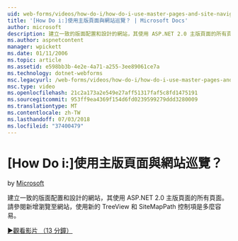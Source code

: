 ```yaml
---
uid: web-forms/videos/how-do-i/how-do-i-use-master-pages-and-site-navigation
title: '[How Do i:]使用主版頁面與網站巡覽？ | Microsoft Docs'
author: microsoft
description: 建立一致的版面配置和設計的網站，其使用 ASP.NET 2.0 主版頁面的所有頁面。 請參閱多麼輕鬆容易將瀏覽至網站...
ms.author: aspnetcontent
manager: wpickett
ms.date: 01/11/2006
ms.topic: article
ms.assetid: e598bb3b-4e2e-4a71-a255-3ee89061ce7a
ms.technology: dotnet-webforms
msc.legacyurl: /web-forms/videos/how-do-i/how-do-i-use-master-pages-and-site-navigation
msc.type: video
ms.openlocfilehash: 21c2a173a2e549e27aff51317faf5c8fd1475191
ms.sourcegitcommit: 953ff9ea4369f154d6fd0239599279ddd3280009
ms.translationtype: MT
ms.contentlocale: zh-TW
ms.lasthandoff: 07/03/2018
ms.locfileid: "37400479"
---
```

<a name="how-do-i-use-master-pages-and-site-navigation"></a>[How Do i:]使用主版頁面與網站巡覽？
====================
by [Microsoft](https://github.com/microsoft)

建立一致的版面配置和設計的網站，其使用 ASP.NET 2.0 主版頁面的所有頁面。 請參閱新增瀏覽至網站，使用新的 TreeView 和 SiteMapPath 控制項是多麼容易。

[&#9654;觀看影片 （13 分鐘）](https://channel9.msdn.com/Blogs/ASP-NET-Site-Videos/how-do-i-use-master-pages-and-site-navigation)
